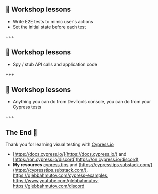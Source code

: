 ## 🔖 Workshop lessons

- Write E2E tests to mimic user's actions
- Set the initial state before each test

+++

## 🔖 Workshop lessons

- Spy / stub API calls and application code

+++

## 🔖 Workshop lessons

- Anything you can do from DevTools console, you can do from your Cypress tests

+++

## The End 🎉

Thank you for learning visual testing with [Cypress.io](https://www.cypress.io)

- [https://docs.cypress.io/](https://docs.cypress.io/) and [https://on.cypress.io/discord](https://on.cypress.io/discord)
- **My resources** [cypress.tips](https://cypress.tips) and [https://cypresstips.substack.com/](https://cypresstips.substack.com/), https://glebbahmutov.com/cypress-examples, https://www.youtube.com/glebbahmutov, https://glebbahmutov.com/discord
